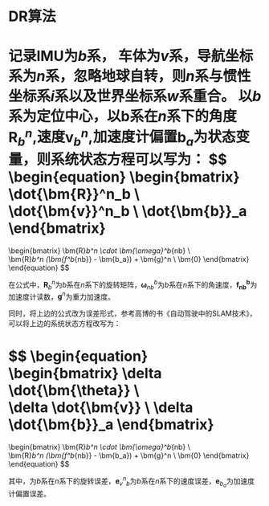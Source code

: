 # DR算法
记录IMU为$b$系， 车体为$v$系，导航坐标系为$n$系，忽略地球自转，则$n$系与惯性坐标系$i$系以及世界坐标系$w$系重合。
以$b$系为定位中心，以b系在$n$系下的角度$\bm{R}^n_b$,速度$\bm{v}^n_b$,加速度计偏置$\bm{b}_a$为状态变量，则系统状态方程可以写为：
$$
\begin{equation}
\begin{bmatrix} 
\dot{\bm{R}}^n_b \\    
\dot{\bm{v}}^n_b \\
\dot{\bm{b}}_a
\end{bmatrix} 
= 
\begin{bmatrix} 
\bm{R}_b^n \cdot \bm{\omega}^b_{nb} \\    
\bm{R}_b^n (\bm{f^b_{nb}} - \bm{b_a}) + \bm{g}^n \\
\bm{0} 
\end{bmatrix} 
\end{equation}
$$

在公式中，$\bm{R}_b^n$为$b$系在$n$系下的旋转矩阵，$\bm{\omega}^b_{nb}$为$b$系在$n$系下的角速度，$\bm{f^b_{nb}}$为加速度计读数，$\bm{g}^n$为重力加速度。

同时，将上边的公式改为误差形式，参考高博的书《自动驾驶中的SLAM技术》，可以将上边的系统状态方程改写为：

$$
\begin{equation}
\begin{bmatrix} 
\delta \dot{\bm{\theta}} \\    
\delta \dot{\bm{v}} \\
\delta \dot{\bm{b}}_a
\end{bmatrix} 
= 
\begin{bmatrix} 
\bm{R}_b^n \cdot \bm{\omega}^b_{nb} \\    
\bm{R}_b^n (\bm{f^b_{nb}} - \bm{b_a}) + \bm{g}^n \\
\bm{0} 
\end{bmatrix} 
\end{equation}
$$


其中，为$b$系在$n$系下的旋转误差，$\bm{e}_v^n_b$为$b$系在$n$系下的速度误差，$\bm{e}_b_a$为加速度计偏置误差。
